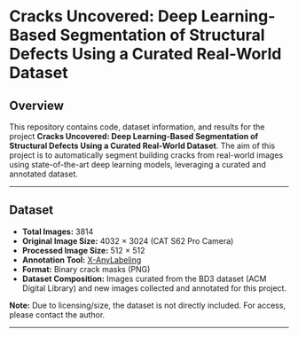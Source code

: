 # Cracks Uncovered: Deep Learning-Based Segmentation of Structural Defects Using a Curated Real-World Dataset

## Overview

This repository contains code, dataset information, and results for the project **Cracks Uncovered: Deep Learning-Based Segmentation of Structural Defects Using a Curated Real-World Dataset**. The aim of this project is to automatically segment building cracks from real-world images using state-of-the-art deep learning models, leveraging a curated and annotated dataset.


---

## Dataset

- **Total Images:** 3814
- **Original Image Size:** 4032 × 3024 (CAT S62 Pro Camera)
- **Processed Image Size:** 512 × 512
- **Annotation Tool:** [X-AnyLabeling](https://github.com/MUXT-ARC/X-AnyLabeling)
- **Format:** Binary crack masks (PNG)
- **Dataset Composition:** Images curated from the BD3 dataset (ACM Digital Library) and new images collected and annotated for this project.

**Note:** Due to licensing/size, the dataset is not directly included. For access, please contact the author.

---


